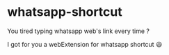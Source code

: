 # whatsapp-shortcut
You tired typing whatsapp web's link every time ?

I got for you a webExtension for whatsapp shortcut 😃
